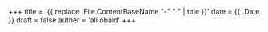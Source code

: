 +++
title = '{{ replace .File.ContentBaseName "-" " " | title }}'
date = {{ .Date }}
draft = false
auther = 'ali obaid'
+++
